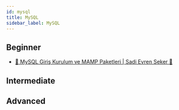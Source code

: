 ```yaml
---
id: mysql
title: MySQL
sidebar_label: MySQL
---
```


## Beginner

- [🎥 MySQL Giriş Kurulum ve MAMP Paketleri | Sadi Evren Seker 🎥](https://youtu.be/OvGrFVeSsqo "MySQL Giriş Kurulum ve MAMP Paketleri | Sadi Evren Seker")

## Intermediate

## Advanced
